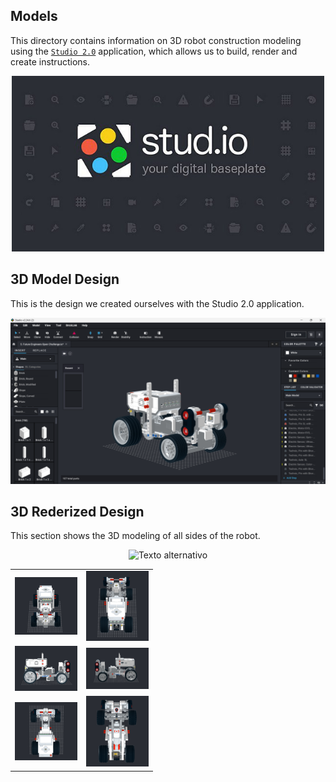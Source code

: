 ## Models
This directory contains information on 3D robot construction modeling using the [`Studio 2.0`](https://www.bricklink.com/v3/studio/download.page) application, which allows us to build, render and create instructions.

<div style="text-align: center;">
  <img src="https://github.com/csvprobotica/Bender21Meraki/blob/main/models/Studio2.0.jpg" alt="Texto alternativo" width="500"/>
</div>

## 3D Model Design
This is the design we created ourselves with the Studio 2.0 application.

<div style="text-align: center;">
  <img src="https://github.com/csvprobotica/Bender21Meraki/blob/main/models/Modelado3D.png" alt="Texto alternativo" width="700"/>
</div>

## 3D Rederized Design
This section shows the 3D modeling of all sides of the robot.

<div style="text-align: center;">
  <img src="https://github.com/csvprobotica/Bender21Meraki/blob/main/models/3DModel.gif" alt="Texto alternativo" width="250"/>
</div>

<table>
  <tr>
    <td><img src="https://github.com/csvprobotica/Bender21Meraki/blob/main/models/Render/FRONT.png" alt="Front" width="100"/></td>
    <td><img src="https://github.com/csvprobotica/Bender21Meraki/blob/main/models/Render/BACK.png" alt="Back" width="100"/></td>
  </tr>
  <tr>
    <td><img src="https://github.com/csvprobotica/Bender21Meraki/blob/main/models/Render/LEFT.png" alt="Left" width="100"/></td>
    <td><img src="https://github.com/csvprobotica/Bender21Meraki/blob/main/models/Render/RIGHT.png" alt="Right" width="100"/></td>
  </tr>
  <tr>
    <td><img src="https://github.com/csvprobotica/Bender21Meraki/blob/main/models/Render/TOP.png" alt="Top" width="100"/></td>
    <td><img src="https://github.com/csvprobotica/Bender21Meraki/blob/main/models/Render/BOTTOM.png" alt="Bottom" width="100"/></td>
  </tr>
</table>

